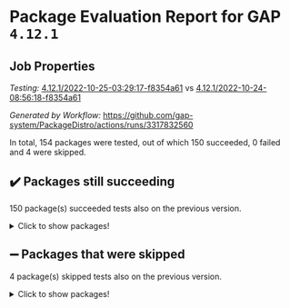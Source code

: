 # Package Evaluation Report for GAP `4.12.1`

## Job Properties

*Testing:* [4.12.1/2022-10-25-03:29:17-f8354a61](https://github.com/gap-system/PackageDistro/blob/data/reports/4.12.1/2022-10-25-03:29:17-f8354a61) vs [4.12.1/2022-10-24-08:56:18-f8354a61](https://github.com/gap-system/PackageDistro/blob/data/reports/4.12.1/2022-10-24-08:56:18-f8354a61)

*Generated by Workflow:* https://github.com/gap-system/PackageDistro/actions/runs/3317832560

In total, 154 packages were tested, out of which 150 succeeded, 0 failed and 4 were skipped.

## :heavy_check_mark: Packages still succeeding

150 package(s) succeeded tests also on the previous version.
<details><summary>Click to show packages!</summary>

- 4ti2interface 2022.09-01 [(success)](https://github.com/gap-system/PackageDistro/actions/runs/3317832560/jobs/5481217600)
- ace 5.6.1 [(success)](https://github.com/gap-system/PackageDistro/actions/runs/3317832560/jobs/5481217658)
- aclib 1.3.2 [(success)](https://github.com/gap-system/PackageDistro/actions/runs/3317832560/jobs/5481217719)
- agt 0.3 [(success)](https://github.com/gap-system/PackageDistro/actions/runs/3317832560/jobs/5481217777)
- alnuth 3.2.1 [(success)](https://github.com/gap-system/PackageDistro/actions/runs/3317832560/jobs/5481217841)
- anupq 3.2.6 [(success)](https://github.com/gap-system/PackageDistro/actions/runs/3317832560/jobs/5481217896)
- atlasrep 2.1.6 [(success)](https://github.com/gap-system/PackageDistro/actions/runs/3317832560/jobs/5481217991)
- autodoc 2022.10.20 [(success)](https://github.com/gap-system/PackageDistro/actions/runs/3317832560/jobs/5481218041)
- automata 1.15 [(success)](https://github.com/gap-system/PackageDistro/actions/runs/3317832560/jobs/5481218098)
- automgrp 1.3.2 [(success)](https://github.com/gap-system/PackageDistro/actions/runs/3317832560/jobs/5481218156)
- autpgrp 1.11 [(success)](https://github.com/gap-system/PackageDistro/actions/runs/3317832560/jobs/5481218215)
- cap 2022.10-06 [(success)](https://github.com/gap-system/PackageDistro/actions/runs/3317832560/jobs/5481218278)
- caratinterface 2.3.4 [(success)](https://github.com/gap-system/PackageDistro/actions/runs/3317832560/jobs/5481218331)
- cddinterface 2022.08.11 [(success)](https://github.com/gap-system/PackageDistro/actions/runs/3317832560/jobs/5481218400)
- circle 1.6.5 [(success)](https://github.com/gap-system/PackageDistro/actions/runs/3317832560/jobs/5481218462)
- classicpres 1.22 [(success)](https://github.com/gap-system/PackageDistro/actions/runs/3317832560/jobs/5481218513)
- cohomolo 1.6.10 [(success)](https://github.com/gap-system/PackageDistro/actions/runs/3317832560/jobs/5481218558)
- congruence 1.2.4 [(success)](https://github.com/gap-system/PackageDistro/actions/runs/3317832560/jobs/5481218637)
- corelg 1.56 [(success)](https://github.com/gap-system/PackageDistro/actions/runs/3317832560/jobs/5481218704)
- crime 1.6 [(success)](https://github.com/gap-system/PackageDistro/actions/runs/3317832560/jobs/5481218760)
- crisp 1.4.5 [(success)](https://github.com/gap-system/PackageDistro/actions/runs/3317832560/jobs/5481218807)
- crypting 0.10.3 [(success)](https://github.com/gap-system/PackageDistro/actions/runs/3317832560/jobs/5481218854)
- cryst 4.1.25 [(success)](https://github.com/gap-system/PackageDistro/actions/runs/3317832560/jobs/5481218897)
- crystcat 1.1.10 [(success)](https://github.com/gap-system/PackageDistro/actions/runs/3317832560/jobs/5481218942)
- ctbllib 1.3.4 [(success)](https://github.com/gap-system/PackageDistro/actions/runs/3317832560/jobs/5481218992)
- cubefree 1.19 [(success)](https://github.com/gap-system/PackageDistro/actions/runs/3317832560/jobs/5481219030)
- curlinterface 2.3.1 [(success)](https://github.com/gap-system/PackageDistro/actions/runs/3317832560/jobs/5481219078)
- cvec 2.7.6 [(success)](https://github.com/gap-system/PackageDistro/actions/runs/3317832560/jobs/5481219127)
- datastructures 0.2.7 [(success)](https://github.com/gap-system/PackageDistro/actions/runs/3317832560/jobs/5481219171)
- deepthought 1.0.6 [(success)](https://github.com/gap-system/PackageDistro/actions/runs/3317832560/jobs/5481219215)
- design 1.7 [(success)](https://github.com/gap-system/PackageDistro/actions/runs/3317832560/jobs/5481219264)
- difsets 2.3.1 [(success)](https://github.com/gap-system/PackageDistro/actions/runs/3317832560/jobs/5481219325)
- digraphs 1.6.0 [(success)](https://github.com/gap-system/PackageDistro/actions/runs/3317832560/jobs/5481219402)
- edim 1.3.6 [(success)](https://github.com/gap-system/PackageDistro/actions/runs/3317832560/jobs/5481219470)
- example 4.3.2 [(success)](https://github.com/gap-system/PackageDistro/actions/runs/3317832560/jobs/5481219537)
- examplesforhomalg 2022.10-01 [(success)](https://github.com/gap-system/PackageDistro/actions/runs/3317832560/jobs/5481219594)
- factint 1.6.3 [(success)](https://github.com/gap-system/PackageDistro/actions/runs/3317832560/jobs/5481219666)
- ferret 1.0.9 [(success)](https://github.com/gap-system/PackageDistro/actions/runs/3317832560/jobs/5481219749)
- fga 1.4.0 [(success)](https://github.com/gap-system/PackageDistro/actions/runs/3317832560/jobs/5481219817)
- fining 1.5.1 [(success)](https://github.com/gap-system/PackageDistro/actions/runs/3317832560/jobs/5481219888)
- float 1.0.3 [(success)](https://github.com/gap-system/PackageDistro/actions/runs/3317832560/jobs/5481219953)
- format 1.4.3 [(success)](https://github.com/gap-system/PackageDistro/actions/runs/3317832560/jobs/5481220017)
- forms 1.2.9 [(success)](https://github.com/gap-system/PackageDistro/actions/runs/3317832560/jobs/5481220086)
- fplsa 1.2.5 [(success)](https://github.com/gap-system/PackageDistro/actions/runs/3317832560/jobs/5481220166)
- fr 2.4.11 [(success)](https://github.com/gap-system/PackageDistro/actions/runs/3317832560/jobs/5481220238)
- francy 1.2.5 [(success)](https://github.com/gap-system/PackageDistro/actions/runs/3317832560/jobs/5481220317)
- fwtree 1.3 [(success)](https://github.com/gap-system/PackageDistro/actions/runs/3317832560/jobs/5481220399)
- gapdoc 1.6.6 [(success)](https://github.com/gap-system/PackageDistro/actions/runs/3317832560/jobs/5481220467)
- gauss 2022.10-01 [(success)](https://github.com/gap-system/PackageDistro/actions/runs/3317832560/jobs/5481220529)
- gaussforhomalg 2022.08-03 [(success)](https://github.com/gap-system/PackageDistro/actions/runs/3317832560/jobs/5481220592)
- gbnp 1.0.5 [(success)](https://github.com/gap-system/PackageDistro/actions/runs/3317832560/jobs/5481220663)
- generalizedmorphismsforcap 2022.09-01 [(success)](https://github.com/gap-system/PackageDistro/actions/runs/3317832560/jobs/5481220730)
- genss 1.6.8 [(success)](https://github.com/gap-system/PackageDistro/actions/runs/3317832560/jobs/5481220785)
- gradedmodules 2022.09-02 [(success)](https://github.com/gap-system/PackageDistro/actions/runs/3317832560/jobs/5481220856)
- gradedringforhomalg 2022.10-01 [(success)](https://github.com/gap-system/PackageDistro/actions/runs/3317832560/jobs/5481220924)
- grape 4.8.5 [(success)](https://github.com/gap-system/PackageDistro/actions/runs/3317832560/jobs/5481220990)
- groupoids 1.71 [(success)](https://github.com/gap-system/PackageDistro/actions/runs/3317832560/jobs/5481221051)
- grpconst 2.6.2 [(success)](https://github.com/gap-system/PackageDistro/actions/runs/3317832560/jobs/5481221124)
- guarana 0.96.3 [(success)](https://github.com/gap-system/PackageDistro/actions/runs/3317832560/jobs/5481221204)
- guava 3.17 [(success)](https://github.com/gap-system/PackageDistro/actions/runs/3317832560/jobs/5481221291)
- hap 1.47 [(success)](https://github.com/gap-system/PackageDistro/actions/runs/3317832560/jobs/5481221355)
- hapcryst 0.1.15 [(success)](https://github.com/gap-system/PackageDistro/actions/runs/3317832560/jobs/5481221427)
- hecke 1.5.3 [(success)](https://github.com/gap-system/PackageDistro/actions/runs/3317832560/jobs/5481221529)
- help 3.5 [(success)](https://github.com/gap-system/PackageDistro/actions/runs/3317832560/jobs/5481221622)
- homalg 2022.08-04 [(success)](https://github.com/gap-system/PackageDistro/actions/runs/3317832560/jobs/5481221686)
- homalgtocas 2022.10-01 [(success)](https://github.com/gap-system/PackageDistro/actions/runs/3317832560/jobs/5481221748)
- idrel 2.44 [(success)](https://github.com/gap-system/PackageDistro/actions/runs/3317832560/jobs/5481221799)
- images 1.3.1 [(success)](https://github.com/gap-system/PackageDistro/actions/runs/3317832560/jobs/5481221867)
- intpic 0.3.0 [(success)](https://github.com/gap-system/PackageDistro/actions/runs/3317832560/jobs/5481221932)
- io 4.8.0 [(success)](https://github.com/gap-system/PackageDistro/actions/runs/3317832560/jobs/5481221994)
- io_forhomalg 2022.09-01 [(success)](https://github.com/gap-system/PackageDistro/actions/runs/3317832560/jobs/5481222044)
- irredsol 1.4.3 [(success)](https://github.com/gap-system/PackageDistro/actions/runs/3317832560/jobs/5481222102)
- json 2.1.1 [(success)](https://github.com/gap-system/PackageDistro/actions/runs/3317832560/jobs/5481222150)
- jupyterkernel 1.4.1 [(success)](https://github.com/gap-system/PackageDistro/actions/runs/3317832560/jobs/5481222206)
- jupyterviz 1.5.6 [(success)](https://github.com/gap-system/PackageDistro/actions/runs/3317832560/jobs/5481222822)
- kan 1.34 [(success)](https://github.com/gap-system/PackageDistro/actions/runs/3317832560/jobs/5481222884)
- kbmag 1.5.10 [(success)](https://github.com/gap-system/PackageDistro/actions/runs/3317832560/jobs/5481222946)
- laguna 3.9.5 [(success)](https://github.com/gap-system/PackageDistro/actions/runs/3317832560/jobs/5481223003)
- liealgdb 2.2.1 [(success)](https://github.com/gap-system/PackageDistro/actions/runs/3317832560/jobs/5481223074)
- liepring 2.8 [(success)](https://github.com/gap-system/PackageDistro/actions/runs/3317832560/jobs/5481223148)
- liering 2.4.2 [(success)](https://github.com/gap-system/PackageDistro/actions/runs/3317832560/jobs/5481223239)
- linearalgebraforcap 2022.10-04 [(success)](https://github.com/gap-system/PackageDistro/actions/runs/3317832560/jobs/5481223288)
- localizeringforhomalg 2022.09-01 [(success)](https://github.com/gap-system/PackageDistro/actions/runs/3317832560/jobs/5481223351)
- loops 3.4.2 [(success)](https://github.com/gap-system/PackageDistro/actions/runs/3317832560/jobs/5481223428)
- lpres 1.0.3 [(success)](https://github.com/gap-system/PackageDistro/actions/runs/3317832560/jobs/5481223480)
- majoranaalgebras 1.5 [(success)](https://github.com/gap-system/PackageDistro/actions/runs/3317832560/jobs/5481223520)
- mapclass 1.4.6 [(success)](https://github.com/gap-system/PackageDistro/actions/runs/3317832560/jobs/5481223560)
- matgrp 0.70 [(success)](https://github.com/gap-system/PackageDistro/actions/runs/3317832560/jobs/5481223605)
- matricesforhomalg 2022.10-05 [(success)](https://github.com/gap-system/PackageDistro/actions/runs/3317832560/jobs/5481223646)
- modisom 2.5.3 [(success)](https://github.com/gap-system/PackageDistro/actions/runs/3317832560/jobs/5481223695)
- modulepresentationsforcap 2022.10-04 [(success)](https://github.com/gap-system/PackageDistro/actions/runs/3317832560/jobs/5481223751)
- modules 2022.09-01 [(success)](https://github.com/gap-system/PackageDistro/actions/runs/3317832560/jobs/5481223802)
- monoidalcategories 2022.10-01 [(success)](https://github.com/gap-system/PackageDistro/actions/runs/3317832560/jobs/5481223866)
- nconvex 2022.09-01 [(success)](https://github.com/gap-system/PackageDistro/actions/runs/3317832560/jobs/5481223962)
- nilmat 1.4.2 [(success)](https://github.com/gap-system/PackageDistro/actions/runs/3317832560/jobs/5481224036)
- nock 1.5 [(success)](https://github.com/gap-system/PackageDistro/actions/runs/3317832560/jobs/5481224085)
- normalizinterface 1.3.4 [(success)](https://github.com/gap-system/PackageDistro/actions/runs/3317832560/jobs/5481224146)
- nq 2.5.8 [(success)](https://github.com/gap-system/PackageDistro/actions/runs/3317832560/jobs/5481224219)
- numericalsgps 1.3.1 [(success)](https://github.com/gap-system/PackageDistro/actions/runs/3317832560/jobs/5481224284)
- openmath 11.5.1 [(success)](https://github.com/gap-system/PackageDistro/actions/runs/3317832560/jobs/5481224345)
- orb 4.9.0 [(success)](https://github.com/gap-system/PackageDistro/actions/runs/3317832560/jobs/5481224424)
- packagemanager 1.3.2 [(success)](https://github.com/gap-system/PackageDistro/actions/runs/3317832560/jobs/5481224488)
- patternclass 2.4.3 [(success)](https://github.com/gap-system/PackageDistro/actions/runs/3317832560/jobs/5481224566)
- permut 2.0.4 [(success)](https://github.com/gap-system/PackageDistro/actions/runs/3317832560/jobs/5481224658)
- polenta 1.3.10 [(success)](https://github.com/gap-system/PackageDistro/actions/runs/3317832560/jobs/5481224734)
- polymaking 0.8.6 [(success)](https://github.com/gap-system/PackageDistro/actions/runs/3317832560/jobs/5481224811)
- primgrp 3.4.2 [(success)](https://github.com/gap-system/PackageDistro/actions/runs/3317832560/jobs/5481224873)
- profiling 2.5.1 [(success)](https://github.com/gap-system/PackageDistro/actions/runs/3317832560/jobs/5481224965)
- qpa 1.34 [(success)](https://github.com/gap-system/PackageDistro/actions/runs/3317832560/jobs/5481225048)
- quagroup 1.8.3 [(success)](https://github.com/gap-system/PackageDistro/actions/runs/3317832560/jobs/5481225113)
- radiroot 2.9 [(success)](https://github.com/gap-system/PackageDistro/actions/runs/3317832560/jobs/5481225176)
- rcwa 4.7.0 [(success)](https://github.com/gap-system/PackageDistro/actions/runs/3317832560/jobs/5481225253)
- rds 1.8 [(success)](https://github.com/gap-system/PackageDistro/actions/runs/3317832560/jobs/5481225303)
- recog 1.4.2 [(success)](https://github.com/gap-system/PackageDistro/actions/runs/3317832560/jobs/5481225364)
- repndecomp 1.2.1 [(success)](https://github.com/gap-system/PackageDistro/actions/runs/3317832560/jobs/5481225429)
- repsn 3.1.0 [(success)](https://github.com/gap-system/PackageDistro/actions/runs/3317832560/jobs/5481225548)
- resclasses 4.7.3 [(success)](https://github.com/gap-system/PackageDistro/actions/runs/3317832560/jobs/5481225632)
- ringsforhomalg 2022.10-02 [(success)](https://github.com/gap-system/PackageDistro/actions/runs/3317832560/jobs/5481225739)
- sco 2022.09-01 [(success)](https://github.com/gap-system/PackageDistro/actions/runs/3317832560/jobs/5481225825)
- scscp 2.3.1 [(success)](https://github.com/gap-system/PackageDistro/actions/runs/3317832560/jobs/5481225888)
- semigroups 5.0.2 [(success)](https://github.com/gap-system/PackageDistro/actions/runs/3317832560/jobs/5481226004)
- sglppow 2.2 [(success)](https://github.com/gap-system/PackageDistro/actions/runs/3317832560/jobs/5481226089)
- sgpviz 0.999.5 [(success)](https://github.com/gap-system/PackageDistro/actions/runs/3317832560/jobs/5481226160)
- simpcomp 2.1.14 [(success)](https://github.com/gap-system/PackageDistro/actions/runs/3317832560/jobs/5481226218)
- singular 2022.09.23 [(success)](https://github.com/gap-system/PackageDistro/actions/runs/3317832560/jobs/5481226280)
- sla 1.5.3 [(success)](https://github.com/gap-system/PackageDistro/actions/runs/3317832560/jobs/5481226368)
- smallgrp 1.5 [(success)](https://github.com/gap-system/PackageDistro/actions/runs/3317832560/jobs/5481226452)
- smallsemi 0.6.13 [(success)](https://github.com/gap-system/PackageDistro/actions/runs/3317832560/jobs/5481226517)
- sonata 2.9.5 [(success)](https://github.com/gap-system/PackageDistro/actions/runs/3317832560/jobs/5481226570)
- sophus 1.27 [(success)](https://github.com/gap-system/PackageDistro/actions/runs/3317832560/jobs/5481226624)
- spinsym 1.5.2 [(success)](https://github.com/gap-system/PackageDistro/actions/runs/3317832560/jobs/5481226670)
- standardff 0.9.4 [(success)](https://github.com/gap-system/PackageDistro/actions/runs/3317832560/jobs/5481226731)
- symbcompcc 1.3.2 [(success)](https://github.com/gap-system/PackageDistro/actions/runs/3317832560/jobs/5481226832)
- thelma 1.3 [(success)](https://github.com/gap-system/PackageDistro/actions/runs/3317832560/jobs/5481226898)
- tomlib 1.2.9 [(success)](https://github.com/gap-system/PackageDistro/actions/runs/3317832560/jobs/5481226984)
- toolsforhomalg 2022.09-08 [(success)](https://github.com/gap-system/PackageDistro/actions/runs/3317832560/jobs/5481227066)
- toric 1.9.5 [(success)](https://github.com/gap-system/PackageDistro/actions/runs/3317832560/jobs/5481227163)
- toricvarieties 2022.07.13 [(success)](https://github.com/gap-system/PackageDistro/actions/runs/3317832560/jobs/5481227242)
- transgrp 3.6.3 [(success)](https://github.com/gap-system/PackageDistro/actions/runs/3317832560/jobs/5481227316)
- ugaly 4.0.3 [(success)](https://github.com/gap-system/PackageDistro/actions/runs/3317832560/jobs/5481227445)
- unipot 1.5 [(success)](https://github.com/gap-system/PackageDistro/actions/runs/3317832560/jobs/5481227538)
- unitlib 4.1.0 [(success)](https://github.com/gap-system/PackageDistro/actions/runs/3317832560/jobs/5481227602)
- utils 0.77 [(success)](https://github.com/gap-system/PackageDistro/actions/runs/3317832560/jobs/5481227661)
- uuid 0.7 [(success)](https://github.com/gap-system/PackageDistro/actions/runs/3317832560/jobs/5481227717)
- walrus 0.9991 [(success)](https://github.com/gap-system/PackageDistro/actions/runs/3317832560/jobs/5481227773)
- wedderga 4.10.2 [(success)](https://github.com/gap-system/PackageDistro/actions/runs/3317832560/jobs/5481227828)
- xmod 2.88 [(success)](https://github.com/gap-system/PackageDistro/actions/runs/3317832560/jobs/5481227920)
- xmodalg 1.22 [(success)](https://github.com/gap-system/PackageDistro/actions/runs/3317832560/jobs/5481228000)
- yangbaxter 0.10.1 [(success)](https://github.com/gap-system/PackageDistro/actions/runs/3317832560/jobs/5481228058)
- zeromqinterface 0.14 [(success)](https://github.com/gap-system/PackageDistro/actions/runs/3317832560/jobs/5481228094)
</details>

## :heavy_minus_sign: Packages that were skipped

4 package(s) skipped tests also on the previous version.
<details><summary>Click to show packages!</summary>

- browse 1.8.18 [(skipped)](https://github.com/gap-system/PackageDistro/actions/runs/3317832560/jobs/5481108816)
- itc 1.5.1 [(skipped)](https://github.com/gap-system/PackageDistro/actions/runs/3317832560/jobs/5481108816)
- polycyclic 2.16 [(skipped)](https://github.com/gap-system/PackageDistro/actions/runs/3317832560/jobs/5481108816)
- xgap 4.31 [(skipped)](https://github.com/gap-system/PackageDistro/actions/runs/3317832560/jobs/5481108816)
</details>

